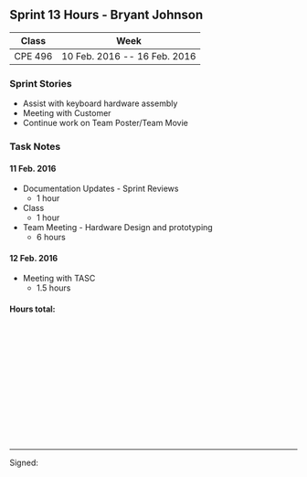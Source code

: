 ## Sprint 13 Hours - Bryant Johnson

Class | Week
----- | ----
CPE 496 | 10 Feb. 2016 -- 16 Feb. 2016

### Sprint Stories

* Assist with keyboard hardware assembly
* Meeting with Customer
* Continue work on Team Poster/Team Movie

### Task Notes

#### 11 Feb. 2016

* Documentation Updates - Sprint Reviews
	* 1 hour
* Class
	* 1 hour
* Team Meeting - Hardware Design and prototyping
	* 6 hours
	
#### 12 Feb. 2016

* Meeting with TASC
	* 1.5 hours

#### Hours total:



<br><br><br><br><br><br>
<br><br><br><br><br><br>

---

Signed: 
